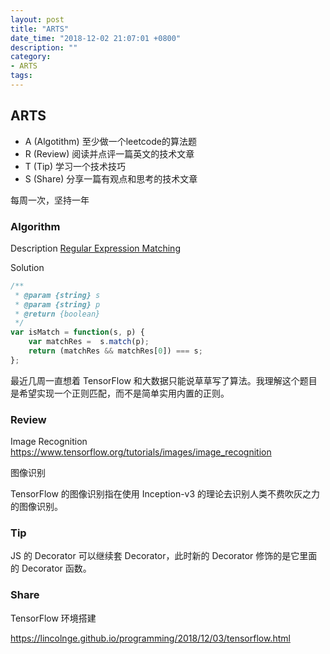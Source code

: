 ```yaml
---
layout: post
title: "ARTS"
date_time: "2018-12-02 21:07:01 +0800"
description: ""
category:
- ARTS
tags:
---
```



## ARTS

- A (Algotithm) 至少做一个leetcode的算法题
- R (Review) 阅读并点评一篇英文的技术文章
- T (Tip) 学习一个技术技巧
- S (Share) 分享一篇有观点和思考的技术文章

每周一次，坚持一年

### Algorithm

Description
[Regular Expression Matching](https://leetcode.com/problems/regular-expression-matching/)

Solution

```JavaScript
/**
 * @param {string} s
 * @param {string} p
 * @return {boolean}
 */
var isMatch = function(s, p) {
    var matchRes =  s.match(p);
    return (matchRes && matchRes[0]) === s;
};
```

最近几周一直想着 TensorFlow 和大数据只能说草草写了算法。我理解这个题目是希望实现一个正则匹配，而不是简单实用内置的正则。

### Review

Image Recognition
<https://www.tensorflow.org/tutorials/images/image_recognition>

图像识别

TensorFlow 的图像识别指在使用 Inception-v3 的理论去识别人类不费吹灰之力的图像识别。


### Tip

JS 的 Decorator 可以继续套 Decorator，此时新的 Decorator 修饰的是它里面的 Decorator 函数。

### Share

TensorFlow 环境搭建

<https://lincolnge.github.io/programming/2018/12/03/tensorflow.html>

